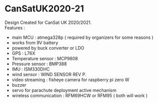 # CanSatUK2020-21
Design Created for CanSat UK 2020/2021. <br>
Features : 
- main MCU : atmega328p ( required by organizers for some reasons )
- works from 9V battery
- powered by buck converter or LDO 
- GPS : L76X 
- Temperature sensor : MCP9808 
- Pressure sensor : BMP388
- IMU : ISM330DHC
- wind sensor : WIND SENSOR REV P.
- video streaming : fisheye camera for raspberry pi zero W
- buzzer 
- servo for parachute deployment active mechanism
- wireless communication : RFM69HCW or RFM95 ( both will work )
